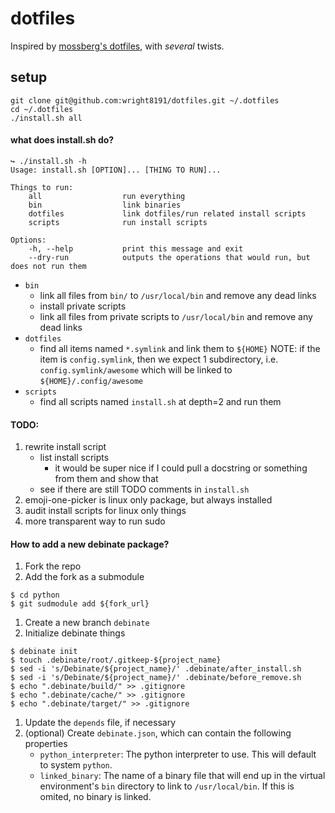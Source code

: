 # dotfiles

Inspired by [mossberg's dotfiles](https://github.com/mossberg/dotfiles), with _several_ twists.

setup
-----

```
git clone git@github.com:wright8191/dotfiles.git ~/.dotfiles
cd ~/.dotfiles
./install.sh all
```

#### what does install.sh do?
```
↪ ./install.sh -h
Usage: install.sh [OPTION]... [THING TO RUN]...

Things to run:
    all                  run everything
    bin                  link binaries
    dotfiles             link dotfiles/run related install scripts
    scripts              run install scripts

Options:
    -h, --help           print this message and exit
    --dry-run            outputs the operations that would run, but does not run them
```

- `bin`
    - link all files from `bin/` to `/usr/local/bin` and remove any dead links
    - install private scripts
    - link all files from private scripts to `/usr/local/bin` and remove any dead links
- `dotfiles`
    - find all items named `*.symlink` and link them to `${HOME}`
        NOTE: if the item is `config.symlink`, then we expect 1 subdirectory,
        i.e. `config.symlink/awesome` which will be linked to `${HOME}/.config/awesome`
- `scripts`
    - find all scripts named `install.sh` at depth=2 and run them

#### TODO:
1. rewrite install script
    - list install scripts
        - it would be super nice if I could pull a docstring or something from them and show that
    - see if there are still TODO comments in `install.sh`
1. emoji-one-picker is linux only package, but always installed
1. audit install scripts for linux only things
1. more transparent way to run sudo

#### How to add a new debinate package?
1. Fork the repo
1. Add the fork as a submodule
```
$ cd python
$ git sudmodule add ${fork_url}
```
1. Create a new branch `debinate`
1. Initialize debinate things
```
$ debinate init
$ touch .debinate/root/.gitkeep-${project_name}
$ sed -i 's/Debinate/${project_name}/' .debinate/after_install.sh
$ sed -i 's/Debinate/${project_name}/' .debinate/before_remove.sh
$ echo ".debinate/build/" >> .gitignore
$ echo ".debinate/cache/" >> .gitignore
$ echo ".debinate/target/" >> .gitignore
```
1. Update the `depends` file, if necessary
1. (optional) Create `debinate.json`, which can contain the following properties
    - `python_interpreter`: The python interpreter to use. This will default to system `python`.
    - `linked_binary`: The name of a binary file that will end up in the virtual environment's `bin` directory to link to `/usr/local/bin`.
      If this is omited, no binary is linked.
